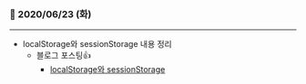 ### 📖 2020/06/23 (화)

---

- localStorage와 sessionStorage 내용 정리
  - 블로그 포스팅👍
    - [localStorage와 sessionStorage](https://sjkim-dev.tistory.com/33)
